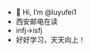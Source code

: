 - 👋 Hi, I’m @luyufei1
- 西安邮电在读
- infj→isfj
- 好好学习，天天向上！

<!---
luyufei1/luyufei1 is a ✨ special ✨ repository because its `README.md` (this file) appears on your GitHub profile.
You can click the Preview link to take a look at your changes.
--->

